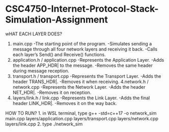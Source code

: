 # CSC4750-Internet-Protocol-Stack-Simulation-Assignment
wHAT EACH LAYER DOES?
1. main.cpp
    -The starting point of the program.
    -Simulates sending a message through all four network layers and receiving it back.
    -Calls each layer’s Send() and Receive() functions.
2. application.h / application.cpp
    -Represents the Application Layer.
    -Adds the header APP_HDR| to the message.
    -Removes the same header during message reception.
3. transport.h / transport.cpp
    -Represents the Transport Layer.
    -Adds the header TRANS_HDR|.
    -Removes it when receiving.
4.network.h / network.cpp
    -Represents the Network Layer.
    -Adds the header NET_HDR|.
    -Removes it on reception.
5. layers/link.h / link.cpp
    -Represents the Link Layer.
    -Adds the final header LINK_HDR|.
    -Removes it on the way back.

HOW TO RUN?
    1. in WSL terminal, type g++ -std=c++17 -o network_sim main.cpp layers/application.cpp layers/transport.cpp layers/network.cpp layers/link.cpp
    2. type ./network_sim

